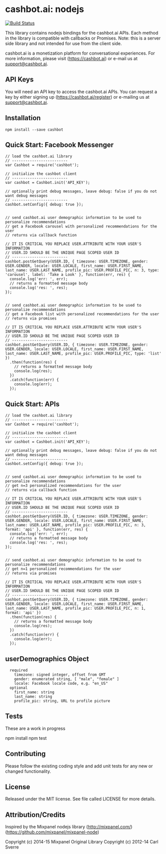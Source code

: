 cashbot.ai: nodejs
=========
[![Build Status](https://travis-ci.org/cashbot/cashbot-node.svg?branch=master)](https://travis-ci.org/cashbot/cashbot-node)

This library contains nodejs bindings for the cashbot.ai APIs. Each method in
the library is compatible with callbacks or Promises. Note: this is a server side library and not intended for use from the client side.

cashbot.ai is a monetization platform for conversational experiences. For more
information, please visit (https://cashbot.ai) or e-mail us at
[support@cashbot.ai](mailto://support@cashbot.ai).

API Keys
-----------

You will need an API key to access the cashbot.ai APIs. You can request a key by
either signing up (https://cashbot.ai/register) or e-mailing us at
[support@cashbot.ai](mailto://support@cashbot.ai).

Installation
-----------

```npm install --save cashbot```

Quick Start: Facebook Messenger
-----------

```
// load the cashbot.ai library
// -------------------------
var Cashbot = require('cashbot');

// initialize the cashbot client
// -------------------------
var cashbot = Cashbot.init('API_KEY');

// optionally print debug messages, leave debug: false if you do not want debug messages
// -------------------------
cashbot.setConfig({ debug: true });


// send cashbot.ai user demographic information to be used to personalize recommendations
// get a Facebook carousel with personalized recommendations for the user
// returns via callback function

// IT IS CRITICAL YOU REPLACE USER.ATTRIBUTE WITH YOUR USER'S INFORMATION
// USER.ID SHOULD BE THE UNIQUE PAGE SCOPED USER ID
// -------------------------
cashbot.postGetQuery(USER.ID, { timezone: USER.TIMEZONE, gender: USER.GENDER, locale: USER.LOCALE, first_name: USER.FIRST_NAME, last_name: USER.LAST_NAME, profile_pic: USER.PROFILE_PIC, n: 3, type: 'carousel', label: 'Take a Look' }, function(err, res) {
  console.log('err: ', err);
  // returns a formatted message body
  console.log('res: ', res);
});


// send cashbot.ai user demographic information to be used to personalize recommendations
// get a Facebook list with personalized recommendations for the user
// returns via promises

// IT IS CRITICAL YOU REPLACE USER.ATTRIBUTE WITH YOUR USER'S INFORMATION
// USER.ID SHOULD BE THE UNIQUE PAGE SCOPED USER ID
// -------------------------
cashbot.postGetQuery(USER.ID, { timezone: USER.TIMEZONE, gender: USER.GENDER, locale: USER.LOCALE, first_name: USER.FIRST_NAME, last_name: USER.LAST_NAME, profile_pic: USER.PROFILE_PIC, type: 'list' })
  .then(function(res) {
    // returns a formatted message body
    console.log(res);
  })
  .catch(function(err) {
    console.log(err);
  });
```

Quick Start: APIs
-----------

```
// load the cashbot.ai library
// -------------------------
var Cashbot = require('cashbot');

// initialize the cashbot client
// -------------------------
var cashbot = Cashbot.init('API_KEY');

// optionally print debug messages, leave debug: false if you do not want debug messages
// -------------------------
cashbot.setConfig({ debug: true });


// send cashbot.ai user demographic information to be used to personalize recommendations
// get n=3 personalized recommendations for the user
// returns via callback function

// IT IS CRITICAL YOU REPLACE USER.ATTRIBUTE WITH YOUR USER'S INFORMATION
// USER.ID SHOULD BE THE UNIQUE PAGE SCOPED USER ID
// -------------------------
cashbot.postGetQuery(USER.ID, { timezone: USER.TIMEZONE, gender: USER.GENDER, locale: USER.LOCALE, first_name: USER.FIRST_NAME, last_name: USER.LAST_NAME, profile_pic: USER.PROFILE_PIC, n: 3, format: 'api' }, function(err, res) {
  console.log('err: ', err);
  // returns a formatted message body
  console.log('res: ', res);
});


// send cashbot.ai user demographic information to be used to personalize recommendations
// get n=1 personalized recommendations for the user
// returns via promises

// IT IS CRITICAL YOU REPLACE USER.ATTRIBUTE WITH YOUR USER'S INFORMATION
// USER.ID SHOULD BE THE UNIQUE PAGE SCOPED USER ID
// -------------------------
cashbot.postGetQuery(USER.ID, { timezone: USER.TIMEZONE, gender: USER.GENDER, locale: USER.LOCALE, first_name: USER.FIRST_NAME, last_name: USER.LAST_NAME, profile_pic: USER.PROFILE_PIC, n: 1, format: 'api' })
  .then(function(res) {
    // returns a formatted message body
    console.log(res);
  })
  .catch(function(err) {
    console.log(err);
  });
```

userDemographics Object
-----------

```
  required
    timezone: signed integer, offset from GMT
    gender: enumerated string, [ "male", "female" ]
    locale: Facebook locale code, e.g. "en_US"
  optional
    first_name: string
    last_name: string
    profile_pic: string, URL to profile picture
```

Tests
-----

These are a work in progress

  npm install
  npm test

Contributing
-----

Please follow the existing coding style and add unit tests for any new or changed functionality. 

License
-------------------

Released under the MIT license.  See file called LICENSE for more details.

Attribution/Credits
-------------------

Inspired by the Mixpanel nodejs library
(http://mixpanel.com/)
(https://github.com/mixpanel/mixpanel-node)

Copyright (c) 2014-15 Mixpanel
Original Library Copyright (c) 2012-14 Carl Sverre
